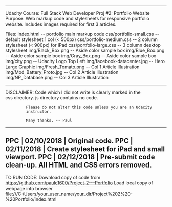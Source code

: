 ---------------------------------------------------------------------
 Udacity Course: Full Stack Web Developer
 Proj #2: Portfolio Website
 Purpose: Web markup code and stylesheets for responsive portfolio
           website. Includes images required for first 3 articles.

 Files: index.html                   -- portfolio main markup code
        css/portfolio-small.css      -- default stylesheet 1 col (< 500px)
        css/portfolio-medium.css     -- 2 column stylesheet (< 900px) for iPad
        css/portfolio-large.css      -- 3 column desktop stylesheet
        img/Black_Box.png            -- Aside color sample box
        img/Blue_Box.png             -- Aside color sample box
        img/Gray_Box.png             -- Aside color sample box
        img/city.png                 -- Udacity Logo Top Left
        img/facebook-datacenter.jpg  -- Hero Large Graphic
        img/Fresh_Tomato.png         -- Col 1 Article Illustration
        img/Mod_Battery_Proto.jpg    -- Col 2 Article Illustration
        img/NP_Database.png          -- Col 3 Article Illustration

---------------------------------------------------------------------
 DISCLAIMER: Code which I did not write is clearly marked in the   
             css directory. js directory contains no code.

             Please do not alter this code unless you are an Udacity
             instructor.

             Many thanks. -- Paul
---------------------------------------------------------------------
 PPC | 02/10/2018 | Original code.
 PPC | 02/11/2018 | Create stylesheet for iPad and small viewport.
 PPC | 02/12/2018 | Pre-submit code clean-up. All HTML and CSS errors removed.
---------------------------------------------------------------------

 TO RUN CODE: Download copy of code from
                https://github.com/paulc1600/Project-2---Portfolio
              Load local copy of webpage into browser
                file:///C:/Users/your_user_name/your_dir/Project%202%20-%20Portfolio/index.html
